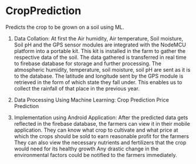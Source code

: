 # CropPrediction
Predicts the crop to be grown on a soil using ML.

1. Data Collation:
                  At first the Air humidity, Air temperature, Soil moisture, Soil pH and the GPS sensor modules are integrated with the NodeMCU platform into a portable kit. This                   kit is installed in the farm to gather the respective data of the soil. The data gathered is transferred in real time to firebase database for storage and                         further processing.
                  The atmospheric humidity, temperature, soil moisture, soil pH are sent as it is to the database. The latitude and longitude sent by the GPS module is retrieved                     in the form of which state they fall under. This enables us to collect the rainfall of that place in the previous year.
                  
2. Data Processing Using Machine Learning:
                  Crop Prediction
                  Price Prediction
                  
3. Implementation using Android Application:
                  After the predicted data gets reflected in the firebase database, the farmers can view it in their mobile application.
                  They can know what crop to cultivate and what price at which the crops should be sold to earn reasonable profit for the farmers
                  They can also view the necessary nutrients and fertilizers that the crop would need for its healthy growth
                  Any drastic change in the environmental factors could be notified to the farmers immediately.
